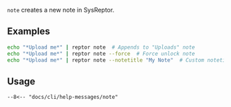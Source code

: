 `note` creates a new note in SysReptor.

## Examples
```bash title="Upload notes"
echo "*Upload me*" | reptor note  # Appends to "Uploads" note
echo "*Upload me*" | reptor note --force  # Force unlock note
echo "*Upload me*" | reptor note --notetitle "My Note"  # Custom notetitle
```

## Usage
```
--8<-- "docs/cli/help-messages/note"
```
